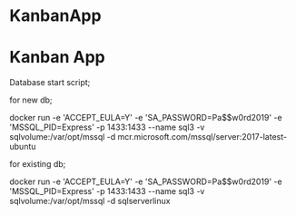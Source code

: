 # KanbanApp

# Kanban App

Database start script;

for new db;

 docker run -e 'ACCEPT_EULA=Y' -e 'SA_PASSWORD=Pa$$w0rd2019' -e 'MSSQL_PID=Express' -p 1433:1433 --name sql3 -v sqlvolume:/var/opt/mssql -d mcr.microsoft.com/mssql/server:2017-latest-ubuntu

for existing db;

docker run -e 'ACCEPT_EULA=Y' -e 'SA_PASSWORD=Pa$$w0rd2019' -e 'MSSQL_PID=Express' -p 1433:1433 --name sql3 -v sqlvolume:/var/opt/mssql -d sqlserverlinux

